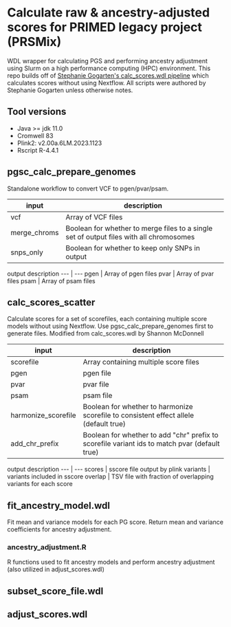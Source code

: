 # Calculate raw & ancestry-adjusted scores for PRIMED legacy project (PRSMix)

WDL wrapper for calculating PGS and performing ancestry adjustment using Slurm on a high performance computing (HPC) environment. This repo builds off of [Stephanie Gogarten's calc_scores.wdl pipeline](https://github.com/UW-GAC/pgsc_calc_wdl/blob/main/README.md) which calculates scores without using Nextflow. All scripts were authored by Stephanie Gogarten unless otherwise notes. 

## Tool versions

  - Java >= jdk 11.0
  - Cromwell 83
  - Plink2:   v2.00a.6LM.2023.1123
  - Rscript   R-4.4.1


## pgsc_calc_prepare_genomes

Standalone workflow to convert VCF to pgen/pvar/psam.

input | description
--- | ---
vcf | Array of VCF files
merge_chroms | Boolean for whether to merge files to a single set of output files with all chromosomes
snps_only | Boolean for whether to keep only SNPs in output

output description
--- | ---
pgen | Array of pgen files
pvar | Array of pvar files
psam | Array of psam files


## calc_scores_scatter

Calculate scores for a set of scorefiles, each containing multiple score models without using Nextflow. Use pgsc_calc_prepare_genomes first to generate files.
Modified from calc_scores.wdl by Shannon McDonnell

input | description
--- | ---
scorefile | Array containing multiple score files
pgen | pgen file
pvar | pvar file
psam | psam file
harmonize_scorefile | Boolean for whether to harmonize scorefile to consistent effect allele (default true)
add_chr_prefix | Boolean for whether to add "chr" prefix to scorefile variant ids to match pvar (default true)

output description
--- | ---
scores | sscore file output by plink
variants | variants included in sscore
overlap | TSV file with fraction of overlapping variants for each score
 
 
## fit_ancestry_model.wdl

Fit mean and variance models for each PG score. Return mean and variance coefficients for ancestry adjustment. 

### ancestry_adjustment.R

R functions used to fit ancestry models and perform ancestry adjustment (also utilized in adjust_scores.wdl)

## subset_score_file.wdl


## adjust_scores.wdl




